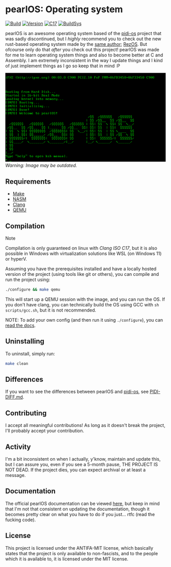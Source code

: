 # pearlOS: Operating system

[![Build](https://img.shields.io/github/actions/workflow/status/ElisStaaf/pearlOS/ci.yml?logo=Github&labelColor=17181B&label=Build)](/)
[![Version](https://img.shields.io/badge/Version-Octopus-FF0062?labelColor=17181B)](/)
[![C17](https://img.shields.io/badge/Standard-C17-A8B9CC?logo=C&labelColor=17181B)](/)
[![BuildSys](https://img.shields.io/badge/Build%20System-GNU%20Make-0F6713?logo=GNU&labelColor=17181B&logoColor=898484)](/)  

pearlOS is an awesome operating system based of the [pidi-os](https://github.com/GandelXIV/pidi-os)
project that was sadly discontinued, but I *highly* recommend you to check out the new rust-based
operating system made by the [same author](https://github.com/GandelXIV);
[RezOS](https://github.com/GandelXIV/RezOS). But ofcourse only do that *after*
you check out this project! pearlOS was made for me to learn operating system 
things and also to become better at C and Assembly. I am extremely inconsistent
in the way I update things and I kind of just implement things as I go so keep that in mind :P

[![pearlOS](https://github.com/ElisStaaf/pearlOS/raw/main/prod/boot.png)](https://github.com/ElisStaaf/pearlOS)  
*Warning: Image may be outdated.*

## Requirements

* [Make](https://www.gnu.org/software/make)
* [NASM](https://nasm.us)
* [Clang](https://clang.llvm.org/)
* [QEMU](https://www.qemu.org)

## Compilation

> [!NOTE]
> Compilation is only guaranteed on linux with *Clang ISO C17*,
> but it is also possible in Windows with virtualization
> solutions like WSL (on Windows 11) or hyperV.

Assuming you have the prerequisites installed and have a locally hosted version of the project (using tools like
git or others), you can compile and run the project using:
```sh
./configure && make qemu
```
This will start up a QEMU session with the image, and you can run the OS. If you don't have clang, you can
technically build the OS using GCC with ``sh scripts/gcc.sh``, but it is not recommended.

NOTE: To add your own config (and then run it using ``./configure``),
you can [read the docs](/doc/CONFIG.md).

## Uninstalling

To uninstall, simply run:
```sh
make clean
```

## Differences

If you want to see the differences between pearlOS and [pidi-os](https://github.com/GandelXIV/pidi-os),
see [PIDI-DIFF.md](/doc/PIDI-DIFF.md).

## Contributing

I accept all meaningful contributions! As long as it doesn't break the
project, I'll probably accept your contribution.

## Activity

I'm a bit inconsistent on when I actually, y'know, maintain and update this,
but I can assure you, even if you see a 5-month pause, THE PROJECT IS NOT DEAD.
If the project dies, you can expect archival or at least a message.

## Documentation

The official pearlOS documentation can be viewed [here](/doc), but keep
in mind that I'm not that consistent on updating the documentation,
though it becomes pretty clear on what you have to do if you just...
rtfc (read the fucking code).

## License

This project is licensed under the ANTIFA-MIT license, which basically states that
the project is only available to non-fascists, and to the people which it is available
to, it is licensed under the MIT license.